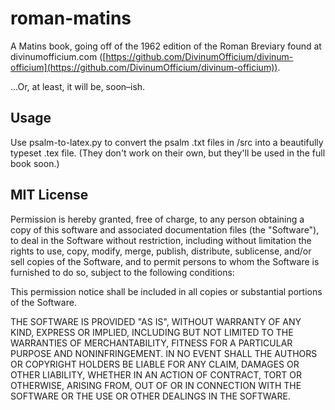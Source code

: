 # roman-matins

A Matins book, going off of the 1962 edition of the Roman Breviary found at divinumofficium.com ([https://github.com/DivinumOfficium/divinum-officium](https://github.com/DivinumOfficium/divinum-officium)).

...Or, at least, it will be, soon–ish.

## Usage

Use psalm-to-latex.py to convert the psalm .txt files in /src into a beautifully typeset .tex file. (They don't work on their own, but they'll be used in the full book soon.)

## MIT License

Permission is hereby granted, free of charge, to any person obtaining a copy of this software and associated documentation files (the "Software"), to deal in the Software without restriction, including without limitation the rights to use, copy, modify, merge, publish, distribute, sublicense, and/or sell copies of the Software, and to permit persons to whom the Software is furnished to do so, subject to the following conditions:

This permission notice shall be included in all copies or substantial portions of the Software.

THE SOFTWARE IS PROVIDED "AS IS", WITHOUT WARRANTY OF ANY KIND, EXPRESS OR IMPLIED, INCLUDING BUT NOT LIMITED TO THE WARRANTIES OF MERCHANTABILITY, FITNESS FOR A PARTICULAR PURPOSE AND NONINFRINGEMENT. IN NO EVENT SHALL THE AUTHORS OR COPYRIGHT HOLDERS BE LIABLE FOR ANY CLAIM, DAMAGES OR OTHER LIABILITY, WHETHER IN AN ACTION OF CONTRACT, TORT OR OTHERWISE, ARISING FROM, OUT OF OR IN CONNECTION WITH THE SOFTWARE OR THE USE OR OTHER DEALINGS IN THE SOFTWARE.
